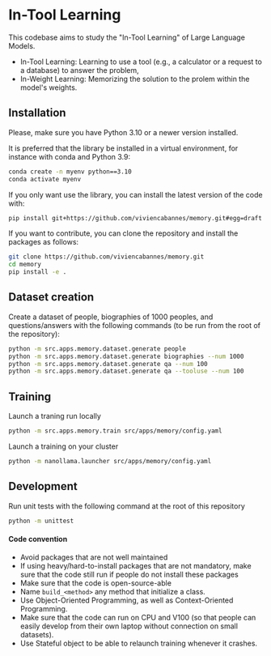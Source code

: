 # In-Tool Learning
This codebase aims to study the "In-Tool Learning" of Large Language Models.

- In-Tool Learning: Learning to use a tool (e.g., a calculator or a request to a database) to answer the problem,
- In-Weight Learning: Memorizing the solution to the prolem within the model's weights.

## Installation
Please, make sure you have Python 3.10 or a newer version installed.

It is preferred that the library be installed in a virtual environment, for instance with conda and Python 3.9:
```bash
conda create -n myenv python==3.10
conda activate myenv
```

If you only want use the library, you can install the latest version of the code with:
```bash
pip install git+https://github.com/viviencabannes/memory.git#egg=draft
```

If you want to contribute, you can clone the repository and install the packages as follows:
```bash
git clone https://github.com/viviencabannes/memory.git
cd memory
pip install -e .
```

## Dataset creation
Create a dataset of people, biographies of 1000 peoples, and questions/answers with the following commands (to be run from the root of the repository):
```bash
python -m src.apps.memory.dataset.generate people
python -m src.apps.memory.dataset.generate biographies --num 1000
python -m src.apps.memory.dataset.generate qa --num 100
python -m src.apps.memory.dataset.generate qa --tooluse --num 100
```

## Training
Launch a traning run locally
```bash
python -m src.apps.memory.train src/apps/memory/config.yaml
```
Launch a training on your cluster
```bash
python -m nanollama.launcher src/apps/memory/config.yaml
```

## Development
Run unit tests with the following command at the root of this repository
```bash
python -m unittest
```

#### Code convention
- Avoid packages that are not well maintained
- If using heavy/hard-to-install packages that are not mandatory, make sure that the code still run if people do not install these packages
- Make sure that the code is open-source-able
- Name `build_<method>` any method that initialize a class.
- Use Object-Oriented Programming, as well as Context-Oriented Programming.
- Make sure that the code can run on CPU and V100 (so that people can easily develop from their own laptop without connection on small datasets).
 - Use Stateful object to be able to relaunch training whenever it crashes.

